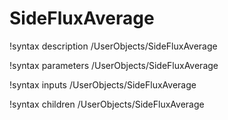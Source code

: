 <!-- MOOSE Documentation Stub: Remove this when content is added. -->

# SideFluxAverage
!syntax description /UserObjects/SideFluxAverage

!syntax parameters /UserObjects/SideFluxAverage

!syntax inputs /UserObjects/SideFluxAverage

!syntax children /UserObjects/SideFluxAverage
